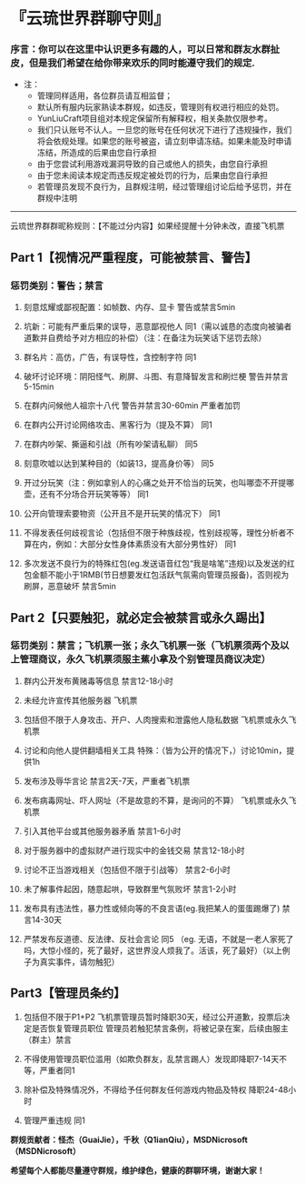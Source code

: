 # 『云琉世界群聊守则』
### 序言：你可以在这里中认识更多有趣的人，可以日常和群友水群扯皮，但是我们希望在给你带来欢乐的同时能遵守我们的规定.
* 注：
    * 管理同样适用，各位群员请互相监督；
    * 默认所有服内玩家熟读本群规，如违反，管理则有权进行相应的处罚。
    * YunLiuCraft项目组对本规定保留所有解释权，相关条款仅限参考。
    * 我们只认账号不认人。一旦您的账号在任何状况下进行了违规操作，我们将会依规处理。如果您的账号被盗，请立刻申请冻结。如果未能及时申请冻结，所造成的后果由您自行承担
    * 由于您尝试利用游戏漏洞导致的自己或他人的损失，由您自行承担
    * 由于您未阅读本规定而违反规定被处罚的行为，后果由您自行承担
	* 若管理员发现不良行为，且群规注明，经过管理组讨论后给予惩罚，并在群规中注明
***

云琉世界群群昵称规则：【不能过分内容】如果经提醒十分钟未改，直接飞机票
## Part 1【视情况严重程度，可能被禁言、警告】

### 惩罚类别：警告；禁言


1. 刻意炫耀或鄙视配置：如帧数、内存、显卡	警告或禁言5min

2. 坑新：可能有严重后果的误导，恶意鄙视他人	同1（需以诚恳的态度向被骗者道歉并自费给予对方相应的补偿）（注：在备注为玩笑话下惩罚去除）

3. 群名片：高仿，广告，有误导性，含控制字符	同1

4. 破坏讨论环境：阴阳怪气、刷屏、斗图、有意降智发言和刷烂梗	警告并禁言5-15min

5. 在群内问候他人祖宗十八代	警告并禁言30-60min 严重者加罚

6. 在群内公开讨论网络攻击、黑客行为（提及不算）	同1

7. 在群内吵架、撕逼和引战（所有吵架请私聊）	同5

8. 刻意吹嘘以达到某种目的（如装13，提高身价等）	同5

9. 开过分玩笑（注：例如拿别人的心痛之处开不恰当的玩笑，也叫哪壶不开提哪壶，还有不分场合开玩笑等等）	同1 

10. 公开向管理索要物资（公开且不是开玩笑的情况下）		同1

11. 不得发表任何歧视言论（包括但不限于种族歧视，性别歧视等，理性分析者不算在内，例如：大部分女性身体素质没有大部分男性好）		同1

12. 多次发送不良行为的特殊红包(eg.发送语音红包“我是啥笔”违规)以及发送的红包金额不能小于1RMB(节日想要发红包活跃气氛需向管理员报备)，否则视为刷屏，恶意破坏   禁言5min
## Part 2【只要触犯，就必定会被禁言或永久踢出】
### 惩罚类别：禁言；飞机票一张；永久飞机票一张（飞机票须两个及以上管理商议，永久飞机票须服主蕉小拿及个别管理员商议决定）
1. 群内公开发布黄赌毒等信息	禁言12-18小时

2. 未经允许宣传其他服务器	飞机票
 
3. 包括但不限于人身攻击、开户、人肉搜索和泄露他人隐私数据	飞机票或永久飞机票
 
4. 讨论和向他人提供翻墙相关工具	特殊：（皆为公开的情况下，）讨论10min，提供1h

5. 发布涉及辱华言论	禁言2天-7天，严重者飞机票
 
6. 发布病毒网址、吓人网址（不是故意的不算，是询问的不算）	飞机票或永久飞机票

7. 引入其他平台或其他服务器矛盾		禁言1-6小时
 
8. 对于服务器中的虚拟财产进行现实中的金钱交易		禁言12-18小时

9. 讨论不正当游戏相关（包括但不限于引战等）	禁言2-6小时
 
10. 未了解事件起因，随意起哄，导致群里气氛败坏 	禁言1-2小时

11.  发布具有违法性，暴力性或倾向等的不良言语(eg.我把某人的蛋蛋踢爆了) 	禁言14-30天

12. 严禁发布反道德、反法律、反社会言论	同5		（eg. 无语，不就是一老人家死了吗，大惊小怪的，死了最好，这世界没人烦我了。活该，死了最好）（以上例子为真实事件，请勿触犯）

## Part3【管理员条约】

1. 包括但不限于P1+P2
飞机票管理员暂时降职30天，经过公开道歉，投票后决定是否恢复管理员职位
管理员若触犯禁言条例，将被记录在案，后续由服主（群主）禁言

2. 不得使用管理员职位滥用（如欺负群友，乱禁言踢人）发现即降职7-14天不等，严重者同1

3. 除补偿及特殊情况外，不得给予任何群友任何游戏内物品及特权		降职24-48小时

4. 管理严重违规		同1

**群规贡献者：怪杰（GuaiJie），千秋（Q1ianQiu），MSDNicrosoft（MSDNicrosoft）**

**希望每个人都能尽量遵守群规，维护绿色，健康的群聊环境，谢谢大家！**
